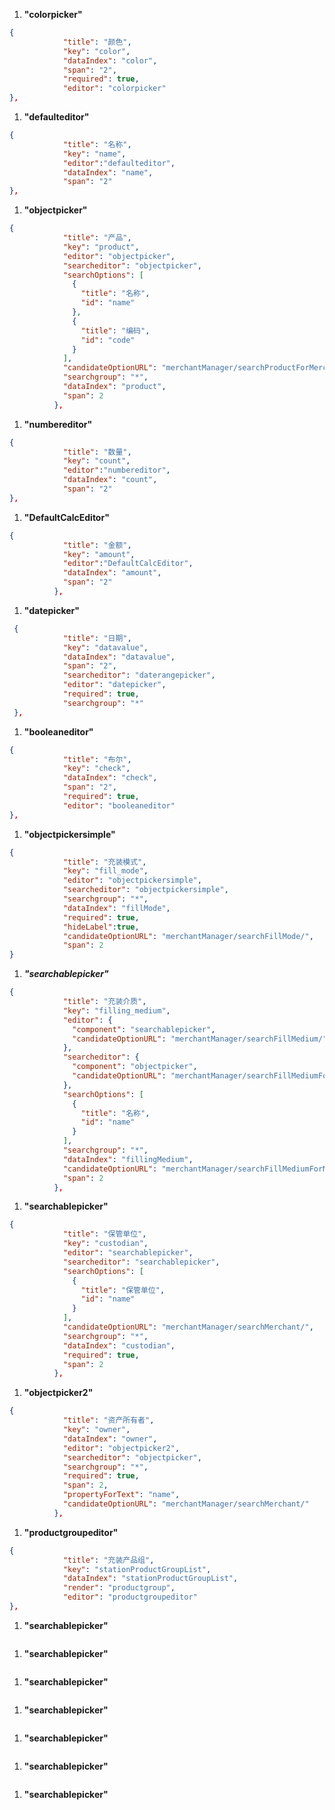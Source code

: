 1. **"colorpicker"**  
```json
{
            "title": "颜色",
            "key": "color",
            "dataIndex": "color",
            "span": "2",
            "required": true,
            "editor": "colorpicker"
},
```



1. **"defaulteditor"**  
```json
{
            "title": "名称",
            "key": "name",
            "editor":"defaulteditor",
            "dataIndex": "name",
            "span": "2"
},
```


1. **"objectpicker"**  
```json
{
            "title": "产品",
            "key": "product",
            "editor": "objectpicker",
            "searcheditor": "objectpicker",
            "searchOptions": [
              {
                "title": "名称",
                "id": "name"
              },
              {
                "title": "编码",
                "id": "code"
              }
            ],
            "candidateOptionURL": "merchantManager/searchProductForMerchant/",
            "searchgroup": "*",
            "dataIndex": "product",
            "span": 2
          },
```


1. **"numbereditor"**  
```json
{
            "title": "数量",
            "key": "count",
            "editor":"numbereditor",
            "dataIndex": "count",
            "span": "2"
},
```


1. **"DefaultCalcEditor"**  
```json
{
            "title": "金额",
            "key": "amount",
            "editor":"DefaultCalcEditor",
            "dataIndex": "amount",
            "span": "2"
          },
```


1. **"datepicker"**  
```json
 {
            "title": "日期",
            "key": "datavalue",
            "dataIndex": "datavalue",
            "span": "2",
            "searcheditor": "daterangepicker",
            "editor": "datepicker",
            "required": true,
            "searchgroup": "*"
 },
```


1. **"booleaneditor"**  
```json
{
            "title": "布尔",
            "key": "check",
            "dataIndex": "check",
            "span": "2",
            "required": true,
            "editor": "booleaneditor"
},
```


1. **"objectpickersimple"**  
```json
{
            "title": "充装模式",
            "key": "fill_mode",
            "editor": "objectpickersimple",
            "searcheditor": "objectpickersimple",
            "searchgroup": "*",
            "dataIndex": "fillMode",
            "required": true,
            "hideLabel":true,
            "candidateOptionURL": "merchantManager/searchFillMode/",
            "span": 2
}
```


1. ***"searchablepicker"***  
```json
{
            "title": "充装介质",
            "key": "filling_medium",
            "editor": {
              "component": "searchablepicker",
              "candidateOptionURL": "merchantManager/searchFillMedium/"
            },
            "searcheditor": {
              "component": "objectpicker",
              "candidateOptionURL": "merchantManager/searchFillMediumForMerchant/"
            },
            "searchOptions": [
              {
                "title": "名称",
                "id": "name"
              }
            ],
            "searchgroup": "*",
            "dataIndex": "fillingMedium",
            "candidateOptionURL": "merchantManager/searchFillMediumForMerchant/",
            "span": 2
          },
```


1. **"searchablepicker"**  
```json
{
            "title": "保管单位",
            "key": "custodian",
            "editor": "searchablepicker",
            "searcheditor": "searchablepicker",
            "searchOptions": [
              {
                "title": "保管单位",
                "id": "name"
              }
            ],
            "candidateOptionURL": "merchantManager/searchMerchant/",
            "searchgroup": "*",
            "dataIndex": "custodian",
            "required": true,
            "span": 2
          },
```


1. **"objectpicker2"**  
```json
{
            "title": "资产所有者",
            "key": "owner",
            "dataIndex": "owner",
            "editor": "objectpicker2",
            "searcheditor": "objectpicker",
            "searchgroup": "*",
            "required": true,
            "span": 2,
            "propertyForText": "name",
            "candidateOptionURL": "merchantManager/searchMerchant/"
          },
```


1. **"productgroupeditor"**  
```json
{
            "title": "充装产品组",
            "key": "stationProductGroupList",
            "dataIndex": "stationProductGroupList",
            "render": "productgroup",
            "editor": "productgroupeditor"
},
```


1. **"searchablepicker"**  
```json

```


1. **"searchablepicker"**  
```json

```


1. **"searchablepicker"**  
```json

```


1. **"searchablepicker"**  
```json

```


1. **"searchablepicker"**  
```json

```


1. **"searchablepicker"**  
```json

```


1. **"searchablepicker"**  
```json

```